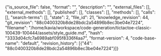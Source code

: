 {"is_source_file": false, "format": "", "description": "", "external_files": [], "external_methods": [], "published": [], "classes": [], "methods": [], "calls": [], "search-terms": [], "state": 2, "file_id": 21, "knowledge_revision": 44, "git_revision": "88c0400320b8de28bdc2a54896b8ec3be04e7224", "filename": "/home/kavia/workspace/code-generation/tictactoe-classic-100439-100444/assets/style_guide.md", "hash": "3333d04cfc7a6989abf095f8336f4aa7", "format-version": 4, "code-base-name": "default", "revision_history": [{"44": "88c0400320b8de28bdc2a54896b8ec3be04e7224"}]}